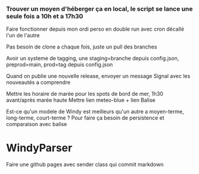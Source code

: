 ### Trouver un moyen d'héberger ça en local, le script se lance une seule fois a 10h et a 17h30

Faire fonctionner depuis mon ordi perso en double run avec cron décallé l'un de l'autre

Pas besoin de clone a chaque fois, juste un pull des branches

Avoir un systeme de tagging, une staging=branche depuis config.json, preprod=main, prod=tag depuis config.json

Quand on publie une nouvelle release, envoyer un message Signal avec les nouveautés a comprendre

Mettre les horaire de marée pour les spots de bord de mer, 1h30 avant/après marée haute
Mettre lien meteo-blue + lien Balise

Est-ce qu'un modele de Windy est meilleurs qu'un autre a moyen-terme, long-terme, court-terme ?
Pour faire ça besoin de persistence et comparaison avec balise

# WindyParser

Faire une github pages avec sender class qui commit markdown 